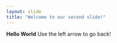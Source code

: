 ```yaml
---
layout: slide
title: "Welcome to our second slide!"
---
```

**Hello World**
Use the left arrow to go back!